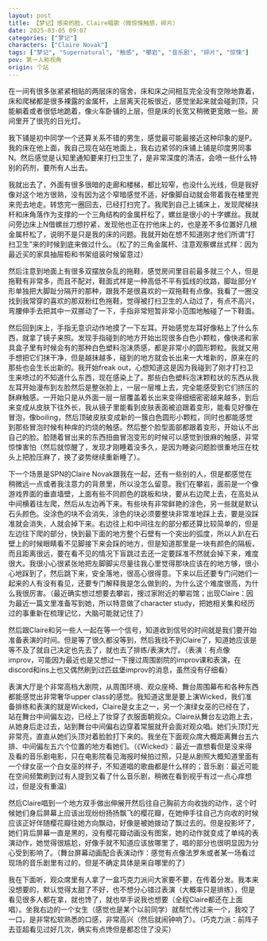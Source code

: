```yaml
---
layout: post
title: 【梦记】感染的脸，Claire唱歌（微惊悚触感，碎片）
date: 2025-03-05 09:07
categories: ["梦记"]
characters: ["Claire Novak"]
tags: ["梦记", "Supernatural", "触感", "攀岩", "音乐剧", "碎片", "惊悚"]
pov: 第一人称视角
origin: 个站
---
```


在一间有很多张紧紧相贴的两层床的宿舍，床和床之间相互完全没有空隙地靠着，床和爬梯都是很多裸露的金属杆，上层离天花板很近，感觉坐起来就会碰到顶，只能躺着或者很低地跪着，像火车卧铺的上层，但是床的长宽又稍微更宽敞一些。房间里开了很亮的日光灯。

我下铺是初中同学一个还算关系不错的男生，感觉最可能最接近这种印象的是P。我的床在他上面，我自己现在站在地面上，我右边紧邻的床铺上铺是印度男同事N。然后感觉是认知里通知要来打扫卫生了，是非常深度的清洁，会喷一些什么特别的药剂，要所有人出去。

我就出去了，外面有很多很暗的走廊和楼梯，都比较窄，也没什么光线，但是我好像对这个地方很熟，没有因为这个窄暗感觉不适，好像脚自动就会带着我在楼里兜来兜去地走。转悠完一圈回去，已经打扫完了。我爬到自己上铺床上，发现爬梯扶杆和床角落作为支撑的一个三角结构的金属杆松了，螺丝是很小的十字螺丝。我就问旁边床上N借螺丝刀想拧紧，发现他也正在拧他床上的，也是差不多位置好几根金属杆松了，说明不是只是我的床的问题。我就开始在想不知道刚才他们所谓“打扫卫生”来的时候到底来做过什么。（松了的三角金属杆、注意观察螺丝式样：因为最近买的家具抽屉柜和书架组装时候留意过）

然后注意到地面上有很多双摆放杂乱的拖鞋，感觉房间里目前最多就三个人，但是拖鞋有非常多，而且不配对，鞋面式样是一种高低不平有弧线的纹路，脚趾部分Y形单独把大脚趾分隔开的那种，跟我不是很喜欢的一双拖鞋有点像。我看了一圈没找到我常穿的喜欢的那双粉红色拖鞋，觉得被打扫卫生的人动过了，有点不高兴，弯腰伸手去把其中一双挪动了一下，手指非常短暂非常小范围地触碰了一下鞋面。

然后回到床上，手指无意识动作地摸了一下左耳。开始感觉左耳好像粘上了什么东西，就拿了镜子来照。发现手指碰到的地方开始出现很多白色小颗粒，像快递和家具盒子里有时候会有的那种白色塑料泡沫质感，都是非常小的圆形颗粒。我就又用手想把它们抹干净，但是越抹越多，碰到的地方就会长出来一大堆新的，原来在的那些也会生长出新的。我开始freak out，心想知道这是因为我碰到了刚才打扫卫生来喷过的不知道什么东西，现在感染上了。那些白色塑料泡沫颗粒状的东西从我左耳开始漫布到左脸然后是整张脸上，一层一层堆上去，完全能感受到它们挤压的酥麻触感。一开始只是从外面一层一层覆盖着长出来变得细细密密越来越多，到后来变成从皮肤下往外长，我从镜子里能看到皮肤表面被迫跟着变形，能看见好像在冒泡，像boiling，然后顶破皮肤变成新的一簇白色圆形小颗粒，同时也都能感觉到那些冒泡时候有种痒的灼烧的触感。然后整个脸型面部都跟着变形，开始认不出自己的脸。脸随着冒出来的东西扭曲冒泡变形的时候可以感觉到很麻的触感，非常惊悚害怕（然后就惊醒了，发现才刚睡着没多久，是因为睡姿问题脸很重地压在枕头上把脸压麻了，换了姿势继续重新睡了）。

下一个场景是SPN的Claire Novak跟我在一起，还有一些别的人，但是都感觉在稍微远一点或者我注意力的背景里，所以没怎么留意。我们在攀岩，面前是一个像游戏界面的垂直墙壁，上面有些不同颜色的跳板和块，要从右边爬上去，在高处从中间横着往左爬，然后从左边再下来。有些块有非常鲜艳的涂色，另一些就是默认石头颜色。没涂色的块不会消失，涂色的块必须要整块非常准地踩上去，要是没踩准就会消失，人就会掉下来。右边往上和中间往左的部分都还算比较简单的，但是左边往下爬的部分，快到最下面的地方整个石壁有一个突出的弧度，所以人趴在石壁上的时候眼睛看不见脚接下来会踩的地方，但是知道那里是一块有颜色的隔板，而且距离很远，要在看不见的情况下盲跳过去还一定要踩准不然就会掉下来，难度很大。我很小心很紧张地把左脚脚尖尽量往我心里觉得那块应该在的地方够，很小心地踩到了，然后跳下来，安全落地，很高心很得意。下来以后还要专门问她们一起来的人有没有看见，还要专门解释我是怎么做到的，为什么这个难度很高，为什么我很厉害。（最近确实想过想要去攀岩，搜过家附近的攀岩馆；出现Claire：因为最近一篇文里准备写到她，所以特意做了character study，把她相关集和经历过的事重新在梳理记忆，大脑可能就记住了）

然后跟Claire和另一些人一起在等一个信号，知道收到信号的时间就是我们要开始准备表演的时间。但是等了很久都没等到，然后我找不到Claire了，知道她应该是等不及了就自己决定也先去了，就也去了排练/表演大厅。（表演：有点像improv，可能因为最近也是又想过一下搜过周围剧院的improv课和表演，在discord和ins上也又偶然刷到过匹兹堡improv的消息，虽然没有仔细看）

表演大厅是个非常高档大剧院，从周围环境、观众座椅、舞台周围幕布和各种东西都能感觉出非常奢华upper class的感觉。我知道这里是要上演Wicked，我们准备排练和表演的就是Wicked，Claire是女主之一，另一个演绿女巫的已经在了，站在舞台中间偏左边，已经上了妆穿了衣服面朝观众。Claire从舞台左边跑上去，从她身后走过去，站到舞台中间偏右边穿着常服就开会面对观众唱。她们头顶灯光非常亮，直直从她们头顶对着脸脸打下来的。我坐在下面观众席大概距离舞台五六排、中间偏左五六个位置的地方看她们。（《Wicked》：最近一直想看但是没来得及看的音乐剧电影，只在电影院看见海报时候拍过照，只是从剧照大概知道里面有一个绿女巫一个白女巫的样子，不知道唱的歌曲都是什么样的；音乐剧：最近可能在空间频繁刷到过有人提到又看了什么音乐剧，稍微在看到视乎有过一点心痒想过，但是没有重温）

然后Claire唱到一个地方双手做出伸展开然后往自己胸前方向收拢的动作，这个时候她们身后屏幕上应该出现纷纷扬扬飘飞的樱花瓣，在她伸手往自己方向收的时候应该正好伴随樱花瓣往她方向飘动，好像是被她拨动了飘过去的。但是投影坏了，她们背后屏幕一直是黑的，没有樱花瓣动画没有图案，她的动作就变成了单纯的表演动作，她觉得很尴尬，好像手就不知道应该放哪里了，唱的部分也很明显因为分心受到影响了。（舞台屏幕动画配合表演动作：感觉有点像法罗朱或者某一场看过现场的音乐剧里有过的，但是不确定具体是来自哪里的了）

我在下面听，观众席里有人拿了一盒巧克力派问大家要不要，在传着分发。我本来没想要的，默认觉得太甜了不好，也不想分心错过表演（大概率只是排练），但是看见很多人都在拿，就也馋了，就也举手说我也想要（全程Claire都还在上面唱）。坐我右边的一个女生（感觉也是某个以前同学）就帮忙传过来一个，我咬了一口，是非常松软熟悉的口感，非常高兴（然后就闹钟响了）。（巧克力派：前阵子去亚超看见过好几次，确实有点馋但是都忍住了没买）

